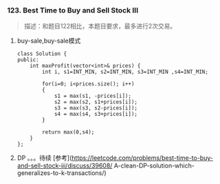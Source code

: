 

### 123. Best Time to Buy and Sell Stock III
>描述：和题目122相比，本题目要求，最多进行2次交易。

1. buy-sale,buy-sale模式
    ```
    class Solution {
    public:
        int maxProfit(vector<int>& prices) {
            int i, s1=INT_MIN, s2=INT_MIN, s3=INT_MIN ,s4=INT_MIN;
            
            for(i=0; i<prices.size(); i++)
            {
                s1 = max(s1, -prices[i]);
                s2 = max(s2, s1+prices[i]);
                s3 = max(s3, s2-prices[i]);
                s4 = max(s4, s3+prices[i]);
            }
            
            return max(0,s4);
        }
    };
    ```

2. DP
。。。待续
[参考](https://leetcode.com/problems/best-time-to-buy-and-sell-stock-iii/discuss/39608/
A-clean-DP-solution-which-generalizes-to-k-transactions/)